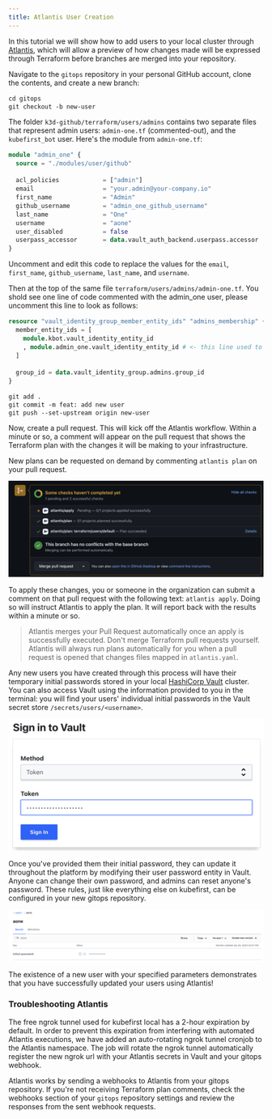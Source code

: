 ```yaml
---
title: Atlantis User Creation
---
```


In this tutorial we will show how to add users to your local cluster through [Atlantis](https://www.runatlantis.io/), which will allow a preview of how changes made will be expressed through Terraform before branches are merged into your repository.

Navigate to the `gitops` repository in your personal GitHub account, clone the contents, and create a new branch:

```shell
cd gitops
git checkout -b new-user
```

The folder `k3d-github/terraform/users/admins` contains two separate files that represent admin users: `admin-one.tf` (commented-out), and the `kubefirst_bot` user. Here's the module from `admin-one.tf`:

```terraform
module "admin_one" {
  source = "./modules/user/github"

  acl_policies            = ["admin"]
  email                   = "your.admin@your-company.io"
  first_name              = "Admin"
  github_username         = "admin_one_github_username"
  last_name               = "One"
  username                = "aone"
  user_disabled           = false
  userpass_accessor       = data.vault_auth_backend.userpass.accessor
}
```

Uncomment and edit this code to replace the values for the `email`, `first_name`, `github_username`, `last_name`, and `username`.

Then at the top of the same file `terraform/users/admins/admin-one.tf`. You shold see one line of code commented with the admin_one user, please uncomment this line to look as follows:

```terraform
resource "vault_identity_group_member_entity_ids" "admins_membership" {
  member_entity_ids = [
    module.kbot.vault_identity_entity_id
    , module.admin_one.vault_identity_entity_id # <- this line used to be commented
  ]

  group_id = data.vault_identity_group.admins.group_id
}
```

```shell
git add .
git commit -m feat: add new user
git push --set-upstream origin new-user
```

Now, create a pull request. This will kick off the Atlantis workflow. Within a minute or so, a comment will appear on the pull request that shows the Terraform plan with the changes it will be making to your infrastructure.

New plans can be requested on demand by commenting `atlantis plan` on your pull request.

![Atlantis comments example](../../../img/kubefirst/local/atlantis-comments.png)

To apply these changes, you or someone in the organization can submit a comment on that pull request with the following text: `atlantis apply`. Doing so will instruct Atlantis to apply the plan. It will report back with the results within a minute or so.

> Atlantis merges your Pull Request automatically once an apply is successfully executed. Don't merge Terraform pull requests yourself. Atlantis will always run plans automatically for you when a pull request is opened that changes files mapped in `atlantis.yaml`.

Any new users you have created through this process will have their temporary initial passwords stored in your local [HashiCorp Vault](https://argocd.localdev.me/applications/vault) cluster. You can also access Vault using the information provided to you in the terminal: you will find your users' individual initial passwords in the Vault secret store `/secrets/users/<username>`.

![vault token login](../../../img/kubefirst/local/vault-token-login.png)

Once you've provided them their initial password, they can update it throughout the platform by modifying their user password entity in Vault. Anyone can change their own password, and admins can reset anyone's password. These rules, just like everything else on kubefirst, can be configured in your new gitops repository.

![default user creation](../../../img/kubefirst/local/default-user-creation.png)

The existence of a new user with your specified parameters demonstrates that you have successfully updated your users using Atlantis!

### Troubleshooting Atlantis

The free ngrok tunnel used for kubefirst local has a 2-hour expiration by default. In order to prevent this expiration from interfering with automated Atlantis executions, we have added an auto-rotating ngrok tunnel cronjob to the Atlantis namespace. The job will rotate the ngrok tunnel automatically register the new ngrok url with your Atlantis secrets in Vault and your gitops webhook.

Atlantis works by sending a webhooks to Atlantis from your gitops repository. If you're not receiving Terraform plan comments, check the webhooks section of your `gitops` repository settings and review the responses from the sent webhook requests.

